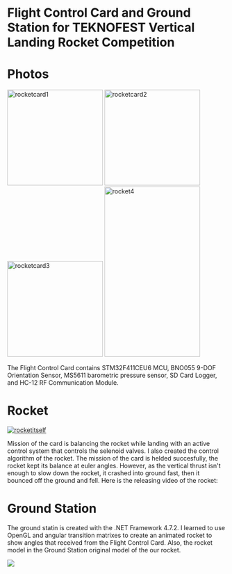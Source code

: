 # Flight Control Card and Ground Station for TEKNOFEST Vertical Landing Rocket Competition
# Photos
<p align="left">
<a href="https://ibb.co/nMfGCwV"><img src="https://i.ibb.co/B2jpNf7/rocketcard1.jpg" alt="rocketcard1" border="0" width = 220></a>
<a href="https://ibb.co/NFdY5dK"><img src="https://i.ibb.co/MgxNrx7/rocketcard2.jpg" alt="rocketcard2" border="0" width = 220></a>
<a href="https://ibb.co/D8X11Py"><img src="https://i.ibb.co/vQ5ccCG/rocketcard3.jpg" alt="rocketcard3" border="0" width = 220></a>
<a href="https://ibb.co/8cNg6hz"><img src="https://i.ibb.co/74jt29g/rocket4.jpg" alt="rocket4" border="0" width = 220 height = 391></a>
</p>

The Flight Control Card contains STM32F411CEU6 MCU, BNO055 9-DOF Orientation Sensor, MS5611 barometric pressure sensor, SD Card Logger, and HC-12 RF Communication Module.

# Rocket
<a href="https://ibb.co/R7ZcR9y"><img src="https://i.ibb.co/0Q8rHct/rocketitself.jpg" alt="rocketitself" border="0"></a>

Mission of the card is balancing the rocket while landing with an active control system that controls the selenoid valves. I also created the control algorithm of the rocket. The mission of the card is helded succesfully, the rocket kept its balance at euler angles. However, as the vertical thrust isn't enough to slow down the rocket, it crashed into ground fast, then it bounced off the ground and fell. Here is the releasing video of the rocket:



# Ground Station

The ground statin is created with the .NET Framework 4.7.2. I learned to use OpenGL and angular transition matrixes to create an animated rocket to show angles that received from the Flight Control Card. Also, the rocket model in the Ground Station original model of the our rocket.

<img src="https://github.com/AlihealGit/AlicanUcarPortfolio/blob/main/GST.gif">

